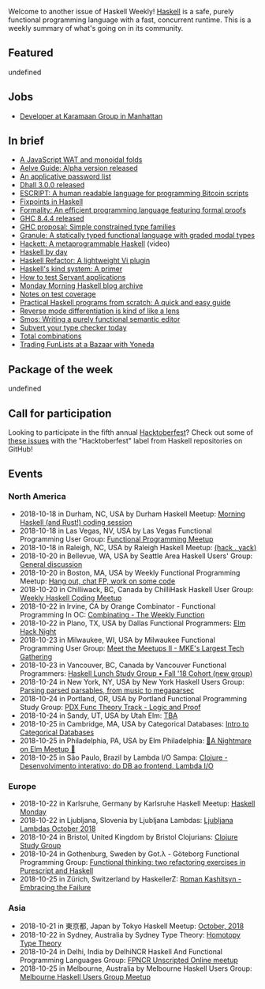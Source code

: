 <!-- 2018-10-18 unpublished -->

Welcome to another issue of Haskell Weekly!
[Haskell](https://haskell-lang.org) is a safe, purely functional programming language with a fast, concurrent runtime.
This is a weekly summary of what's going on in its community.

## Featured

undefined

## Jobs

-   [Developer at Karamaan Group in Manhattan](https://np.reddit.com/r/haskell/comments/9nm0ey/nyc_haskell_developer_position/)

## In brief

-   [A JavaScript WAT and monoidal folds](https://typeclasses.com/javascript/monoidal-folds)
-   [Aelve Guide: Alpha version released](https://forum.aelve.com/t/aelve-guide-alpha-version-released/17)
-   [An applicative password list](http://blog.ploeh.dk/2018/10/15/an-applicative-password-list/)
-   [Dhall 3.0.0 released](https://github.com/dhall-lang/dhall-lang/releases/tag/v3.0.0)
-   [ESCRIPT: A human readable language for programming Bitcoin scripts](https://github.com/RKlompUU/SCRIPTWriter/tree/1f9737d18f1f177cfbdb3b0a7cdb3b19b202c21b)
-   [Fixpoints in Haskell](https://medium.com/@cdsmithus/fixpoints-in-haskell-294096a9fc10)
-   [Formality: An efficient programming language featuring formal proofs](https://github.com/MaiaVictor/formality/tree/d6faa3b87d9ee2579b1eab8594dceb5ab03d8496)
-   [GHC 8.4.4 released](https://ghc.haskell.org/trac/ghc/blog/ghc-8.4.4-released)
-   [GHC proposal: Simple constrained type families](https://github.com/typedrat/ghc-proposals/blob/35628da07d208dd4b961d6350a13d47e08138b98/proposals/0000-simple-constrained-type-families.rst)
-   [Granule: A statically typed functional language with graded modal types](https://github.com/granule-project/granule/tree/ba63117f12857ee11feba5cafcce4ed20a0c1465)
-   [Hackett: A metaprogrammable Haskell](https://www.youtube.com/watch?v=5QQdI3P7MdY) (video)
-   [Haskell by day](https://www.adomokos.com/2018/10/haskell-by-day.html)
-   [Haskell Refactor: A lightweight Vi plugin](https://github.com/chris-bacon/haskell-refactor/tree/d9dfbf7808a65cff6e0af2f4476af74c40d1092f)
-   [Haskell's kind system: A primer](https://diogocastro.com/blog/2018/10/17/haskells-kind-system-a-primer/)
-   [How to test Servant applications](https://haskell-servant.readthedocs.io/en/latest/cookbook/testing/Testing.html)
-   [Monday Morning Haskell blog archive](https://mmhaskell.com/blog/2018/10/15/mmh-blog-archive)
-   [Notes on test coverage](https://jml.io/2018/10/notes-on-test-coverage.html)
-   [Practical Haskell programs from scratch: A quick and easy guide](https://www.ahri.net/practical-haskell-programs-from-scratch/)
-   [Reverse mode differentiation is kind of like a lens](http://www.philipzucker.com/reverse-mode-differentiation-is-kind-of-like-a-lens-ii/)
-   [Smos: Writing a purely functional semantic editor](https://cs-syd.eu/posts/2018-10-14-pfse-intro)
-   [Subvert your type checker today](https://jship.github.io/posts/2018-10-13-subvert-your-type-checker-today.html)
-   [Total combinations](https://doisinkidney.com/posts/2018-10-16-total-combinations.html)
-   [Trading FunLists at a Bazaar with Yoneda](https://bartoszmilewski.com/2018/10/12/trading-funlists-at-a-bazaar-with-yoneda/)

## Package of the week

undefined

## Call for participation

Looking to participate in the fifth annual [Hacktoberfest](https://hacktoberfest.digitalocean.com)?
Check out some of [these issues](https://github.com/issues?q=language%3Ahaskell+label%3Ahacktoberfest+is%3Aissue+is%3Aopen+archived%3Afalse) with the "Hacktoberfest" label from Haskell repositories on GitHub!

## Events

### North America

- 2018-10-18 in Durham, NC, USA by Durham Haskell Meetup: [Morning Haskell (and Rust!) coding session](https://www.meetup.com/Durham-Haskell-Meetup/events/slrsdqyxnbxb/)
- 2018-10-18 in Las Vegas, NV, USA by Las Vegas Functional Programming User Group: [Functional Programming Meetup](https://www.meetup.com/las-vegas-functional-programming/events/nhthdqyxnbxb/)
- 2018-10-18 in Raleigh, NC, USA by Raleigh Haskell Meetup: [(hack . yack)](https://www.meetup.com/Raleigh-Haskell-Meetup/events/dlwjgqyxnbxb/)
- 2018-10-20 in Bellevue, WA, USA by Seattle Area Haskell Users' Group: [General discussion](https://www.meetup.com/SEAHUG/events/htlvcpyxnbbc/)
- 2018-10-20 in Boston, MA, USA by Weekly Functional Programming Meetup: [Hang out, chat FP, work on some code](https://www.meetup.com/Weekly-Functional-Programming-Meetup/events/vdlnqpyxnbbc/)
- 2018-10-20 in Chilliwack, BC, Canada by ChilliHask Haskell User Group: [Weekly Haskell Coding Meetup](https://www.meetup.com/BC-HUG/events/hdqxbqyxnbbc/)
- 2018-10-22 in Irvine, CA by Orange Combinator - Functional Programming In OC: [Combinating - The Weekly Function](https://www.meetup.com/orange-combinator/events/lxvjrpyxnbdc/)
- 2018-10-22 in Plano, TX, USA by Dallas Functional Programmers: [Elm Hack Night](https://www.meetup.com/Dallas-Functional-Programmers/events/wtpfqpyxnbdc/)
- 2018-10-23 in Milwaukee, WI, USA by Milwaukee Functional Programming User Group: [Meet the Meetups II - MKE's Largest Tech Gathering](https://www.meetup.com/Milwaukee-Functional-Programming-User-Group/events/255362092/)
- 2018-10-23 in Vancouver, BC, Canada by Vancouver Functional Programmers: [Haskell Lunch Study Group • Fall '18 Cohort (new group)](https://www.meetup.com/Vancouver-Functional-Programmers/events/jdnlhqyxnbfc/)
- 2018-10-24 in New York, NY, USA by New York Haskell Users Group: [Parsing parsed parsables, from music to megaparsec](https://www.meetup.com/NY-Haskell/events/255494761/)
- 2018-10-24 in Portland, OR, USA by Portland Functional Programming Study Group: [PDX Func Theory Track - Logic and Proof](https://www.meetup.com/Portland-Functional-Programming-Study-Group/events/mpwwbqyxnbgc/)
- 2018-10-24 in Sandy, UT, USA by Utah Elm: [TBA](https://www.meetup.com/utah-elm/events/wmzmtpyxnbgc/)
- 2018-10-25 in Cambridge, MA, USA by Categorical Databases: [Intro to Categorical Databases](https://www.meetup.com/Categorical-Databases/events/ndhqhqyxnbhc/)
- 2018-10-25 in Philadelphia, PA, USA by Elm Philadelphia: [🎃A Nightmare on Elm Meetup 🎃](https://www.meetup.com/Elm-Philadelphia/events/255562810/)
- 2018-10-25 in São Paulo, Brazil by Lambda I/O Sampa: [Clojure - Desenvolvimento interativo: do DB ao frontend. Lambda I/O](https://www.meetup.com/Lambda-I-O-Sampa-Meetup/events/255279405/)

### Europe

- 2018-10-22 in Karlsruhe, Germany by Karlsruhe Haskell Meetup: [Haskell Monday](https://www.meetup.com/Karlsruhe-Haskell-Meetup/events/zdzlkqyxnbdc/)
- 2018-10-22 in Ljubljana, Slovenia by Ljubljana Lambdas: [Ljubljana Lambdas October 2018](https://www.meetup.com/Ljubljana-Lambdas/events/255400775/)
- 2018-10-24 in Bristol, United Kingdom by Bristol Clojurians: [Clojure Study Group](https://www.meetup.com/Bristol-Clojurians/events/jpnlfqyxnbgc/)
- 2018-10-24 in Gothenburg, Sweden by Got.λ - Göteborg Functional Programming Group: [Functional thinking: two refactoring exercises in Purescript and Haskell](https://www.meetup.com/got-lambda/events/255230485/)
- 2018-10-25 in Zürich, Switzerland by HaskellerZ: [Roman Kashitsyn - Embracing the Failure](https://www.meetup.com/HaskellerZ/events/255339089/)

### Asia

- 2018-10-21 in 東京都, Japan by Tokyo Haskell Meetup: [October, 2018](https://www.meetup.com/Tokyo-Haskell-Meetup/events/ckxnrpyxnbcc/)
- 2018-10-22 in Sydney, Australia by Sydney Type Theory: [Homotopy Type Theory](https://www.meetup.com/Sydney-Type-Theory/events/tbcgfqyxnbdc/)
- 2018-10-24 in Delhi, India by DelhiNCR Haskell And Functional Programming Languages Group: [FPNCR Unscripted Online meetup](https://www.meetup.com/DelhiNCR-Haskell-And-Functional-Programming-Languages-Group/events/vkxwbqyxnbgc/)
- 2018-10-25 in Melbourne, Australia by Melbourne Haskell Users Group: [Melbourne Haskell Users Group Meetup](https://www.meetup.com/Melbourne-Haskell-Users-Group/events/qfptslyxnbhc/)
